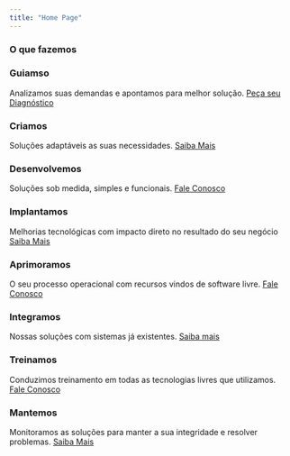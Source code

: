 ```yaml
---
title: "Home Page"
---
```


### O que fazemos

### Guiamso

Analizamos suas demandas e apontamos para melhor solução.
[Peça seu Diagnóstico]()

### Criamos

Soluções adaptáveis as suas necessidades.
[Saiba Mais]()

### Desenvolvemos

Soluções sob medida, simples e funcionais.
[Fale Conosco]()

### Implantamos

Melhorias tecnológicas com impacto direto no resultado do seu negócio
[Saiba Mais]()

### Aprimoramos

O seu processo operacional com recursos vindos de software livre.
[Fale Conosco]()

### Integramos

Nossas soluções com sistemas já existentes.
[Saiba mais]()

### Treinamos

Conduzimos treinamento em todas as tecnologias livres que utilizamos.
[Fale Conosco]()

### Mantemos

Monitoramos as soluções para manter a sua integridade e resolver problemas.
[Saiba Mais]()
